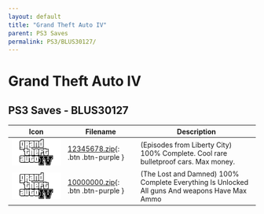 ```yaml
---
layout: default
title: "Grand Theft Auto IV"
parent: PS3 Saves
permalink: PS3/BLUS30127/
---
```

# Grand Theft Auto IV

## PS3 Saves - BLUS30127

| Icon | Filename | Description |
|------|----------|-------------|
| ![Grand Theft Auto IV](ICON0.PNG) | [12345678.zip](12345678.zip){: .btn .btn-purple } | (Episodes from Liberty City) 100% Complete. Cool rare bulletproof cars. Max money. |
| ![Grand Theft Auto IV](ICON0.PNG) | [10000000.zip](10000000.zip){: .btn .btn-purple } | (The Lost and Damned) 100% Complete Everything Is Unlocked All guns And weapons Have Max Ammo |
